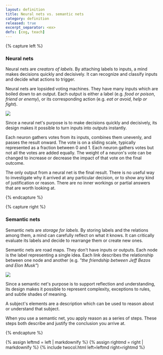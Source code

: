 ```yaml
---
layout: definition
title: Neural nets vs. semantic nets
category: definition
released: true
excerpt_separator: <ex>
defs: [cog, teach]
---
```



{% capture left %}

### Neural nets

Neural nets are *creators of labels*. By attaching labels to inputs, a
mind makes decisions quickly and decisively. It can recognize and
classify inputs and decide what actions to trigger.

<p class="m-5"/>

Neural nets are lopsided voting machines. They have many inputs
which are boiled down to an output. Each output is either a label
(e.g. *food or poison*, *friend or enemy*), or its corresponding 
action (e.g. *eat or avoid*, *help or fight*).

<a href="{{ site.url }}/assets/pix/neural-net.svg">
<img src="{{ site.url }}/assets/pix/neural-net.svg"/>
</a>

<p class="m-5"/>

Since a neural net's purpose is to make decisions quickly and
decisively, its design makes it possible to turn inputs into outputs
instantly. 

Each neuron gathers votes from its inputs, combines them unevenly, and
passes the result onward. The vote is on a sliding scale, typically
represented as a fraction between 0 and 1.  Each neuron gathers votes
but not all the votes are added equally. The weight of a neuron's vote
can be changed to increase or decrease the impact of that vote on the
final outcome.

The only output from a neural net is the final result. There is no
useful way to investigate why it arrived at any particular decision,
or to show any kind of justification or reason. There are no inner
workings or partial answers that are worth looking at.

{% endcapture %}

{% capture right %}

### Semantic nets

Semantic nets are *storage for labels*. By storing labels and the
relations among them, a mind can carefully reflect on what it knows. 
It can critically evaluate its labels and decide to rearrange them or
create new ones.

Semantic nets are road maps. They don't have inputs or outputs.  Each
node is the label representing a single idea.  Each link describes the
relationship between one node and another (e.g. *"the friendship
between Jeff Bezos and Elon Musk"*)

<a href="{{ site.url }}/assets/pix/semantic-net.svg">
<img src="{{ site.url }}/assets/pix/semantic-net.svg"/>
</a>

Since a semantic net's purpose is to support reflection and
understanding, its design makes it possible to represent complexity,
exceptions to rules, and subtle shades of meaning.

A subject's elements are a description which can be used to reason
about or understand that subject.

When you use a semantic net, you apply reason as a series of steps.
These steps both describe and justify the conclusion you arrive at.




{% endcapture %}

{% assign leftmd = left | markdownify %}
{% assign rightmd = right | markdownify %}
{% include twocol.html left=leftmd right=rightmd %}

